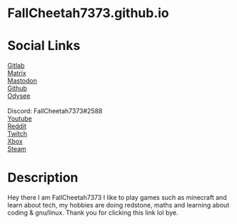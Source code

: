 # FallCheetah7373.github.io
<html>
<body> 
  <h1> Social Links </h1>
  <a href="https://gitlab.com/FallCheetah7373"> Gitlab </a> <br>
  <a href="https://matrix.to/#/@fallcheetah7373:matrix.org">Matrix </a> <br>
  <a href="https://mastodon.social/web/@FallCheetah7373"> Mastodon </a> <br>
  <a href="https://github.com/FallCheetah7373">Github</a> <br>
  <a href="https://odysee.com/@FallCheetah7373:9">Odysee</a> <br>
  <a href= "https://twitter.com/FallCheetah7373">  </a> <br>
  Discord: FallCheetah7373#2588 <br>
  <a href= "https://www.youtube.com/channel/UCEoc9gQsmb2Uqj5QdSIu1cQ"> Youtube</a> <br>
  <a href= "https://www.reddit.com/user/FallCheetah7373">Reddit</a> <br>
  <a href= "https://www.twitch.tv/fallcheetah7373">Twitch</a><br>
  <a href= "https://account.xbox.com/en-in/Profile?xr=mebarnav&rtc=1">Xbox</a> <br>
  <a href= https://steamcommunity.com/profiles/76561198849110144/"">Steam</a> <br>
  <h1> Description </h1>
  Hey there I am FallCheetah7373 I like to play games such as minecraft and learn about tech, my hobbies are doing redstone, maths and learning about coding & gnu/linux. Thank you for clicking this link lol bye.
  </body>
  </html>
